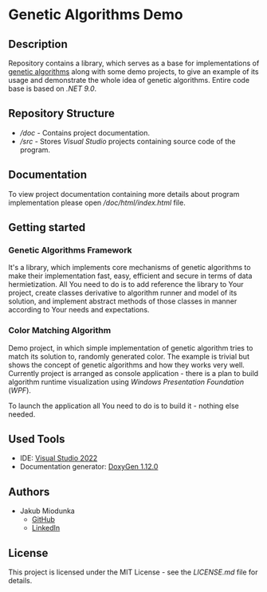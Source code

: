 # Genetic Algorithms Demo

## Description

Repository contains a library, which serves as a base for implementations of [genetic algorithms](https://en.wikipedia.org/wiki/Genetic_algorithm)
along with some demo projects, to give an example of its usage and demonstrate the whole idea of genetic algorithms.
Entire code base is based on *.NET 9.0*.

## Repository Structure

* */doc* - Contains project documentation.
* */src* - Stores *Visual Studio* projects containing source code of the program.

## Documentation

To view project documentation containing more details about
program implementation please open */doc/html/index.html* file.

## Getting started

### Genetic Algorithms Framework

It's a library, which implements core mechanisms of genetic algorithms to make their implementation fast, easy, efficient and secure in terms of data hermietization.
All You need to do is to add reference the library to Your project, create classes derivative to algorithm runner and model of its solution, and implement abstract methods
of those classes in manner according to Your needs and expectations.

### Color Matching Algorithm

Demo project, in which simple implementation of genetic algorithm tries to match its solution to, randomly generated color.
The example is trivial but shows the concept of genetic algorithms and how they works very well.
Currently project is arranged as console application - there is a plan to build algorithm runtime visualization using *Windows Presentation Foundation* (*WPF*).

To launch the application all You need to do is to build it - nothing else needed.

## Used Tools

* IDE: [Visual Studio 2022](https://visualstudio.microsoft.com/vs/)
* Documentation generator: [DoxyGen 1.12.0](https://www.doxygen.nl/)

## Authors

* Jakub Miodunka
  * [GitHub](https://github.com/JakubMiodunka)
  * [LinkedIn](https://www.linkedin.com/in/jakubmiodunka/)

## License

This project is licensed under the MIT License - see the *LICENSE.md* file for details.

